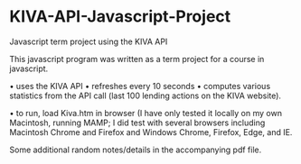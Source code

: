 # KIVA-API-Javascript-Project
Javascript term project using the KIVA API

This javascript program was written as a term project for a course in javascript.

• uses the KIVA API
• refreshes every 10 seconds
• computes various statistics from the API call (last 100 lending actions on the KIVA website).

• to run, load Kiva.htm in browser (I have only tested it locally on my own Macintosh, running MAMP; I did test with several browsers including Macintosh Chrome and Firefox and Windows Chrome, Firefox, Edge, and IE.

Some additional random notes/details in the accompanying pdf file.
